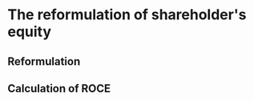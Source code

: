 # The reformulation of shareholder's equity


## Reformulation














## Calculation of ROCE










